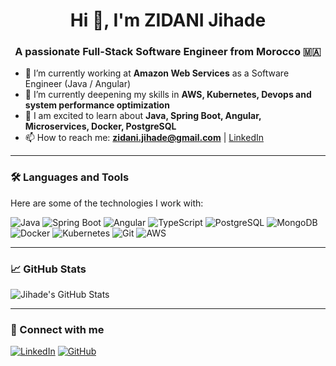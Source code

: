 <h1 align="center">Hi 👋, I'm ZIDANI Jihade</h1>
<h3 align="center">A passionate Full-Stack Software Engineer from Morocco 🇲🇦</h3>

- 🔭 I’m currently working at **Amazon Web Services** as a Software Engineer (Java / Angular)
- 🌱 I’m currently deepening my skills in **AWS, Kubernetes, Devops and system performance optimization**
- 💬 I am excited to learn about  **Java, Spring Boot, Angular, Microservices, Docker, PostgreSQL**
- 📫 How to reach me: **zidani.jihade@gmail.com** | [LinkedIn](https://linkedin.com/in/ZIDANIjihade)

---

### 🛠️ Languages and Tools

Here are some of the technologies I work with:

![Java](https://img.shields.io/badge/-Java-007396?logo=java&logoColor=white&style=flat)
![Spring Boot](https://img.shields.io/badge/-Spring%20Boot-6DB33F?logo=spring-boot&logoColor=white&style=flat)
![Angular](https://img.shields.io/badge/-Angular-DD0031?logo=angular&logoColor=white&style=flat)
![TypeScript](https://img.shields.io/badge/-TypeScript-3178C6?logo=typescript&logoColor=white&style=flat)
![PostgreSQL](https://img.shields.io/badge/-PostgreSQL-4169E1?logo=postgresql&logoColor=white&style=flat)
![MongoDB](https://img.shields.io/badge/-MongoDB-47A248?logo=mongodb&logoColor=white&style=flat)
![Docker](https://img.shields.io/badge/-Docker-2496ED?logo=docker&logoColor=white&style=flat)
![Kubernetes](https://img.shields.io/badge/-Kubernetes-326CE5?logo=kubernetes&logoColor=white&style=flat)
![Git](https://img.shields.io/badge/-Git-F05032?logo=git&logoColor=white&style=flat)
![AWS](https://img.shields.io/badge/-AWS-232F3E?logo=amazon-aws&logoColor=white&style=flat)

---

### 📈 GitHub Stats

![Jihade's GitHub Stats](https://github-readme-stats.vercel.app/api?username=Z-Jihade&show_icons=true&theme=github_dark)

---

### 🔗 Connect with me

[![LinkedIn](https://img.shields.io/badge/LinkedIn-blue?logo=linkedin&style=flat)](https://linkedin.com/in/ZIDANIjihade)
[![GitHub](https://img.shields.io/badge/GitHub-%2312100E?logo=github&style=flat&logoColor=white)](https://github.com/Z-Jihade)
